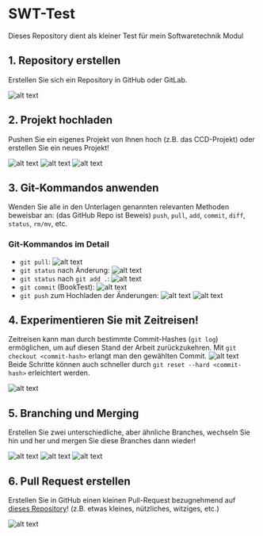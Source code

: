 # SWT-Test

Dieses Repository dient als kleiner Test für mein Softwaretechnik Modul

## 1. Repository erstellen

Erstellen Sie sich ein Repository in GitHub oder GitLab.

![alt text](Screenshots/Bild1.png)

## 2. Projekt hochladen

Pushen Sie ein eigenes Projekt von Ihnen hoch (z.B. das CCD-Projekt) oder erstellen Sie ein neues Projekt!

![alt text](Screenshots/Bild2.png)
![alt text](Screenshots/Bild3.png)
![alt text](Screenshots/Bild4.png)

## 3. Git-Kommandos anwenden

Wenden Sie alle in den Unterlagen genannten relevanten Methoden beweisbar an: (das GitHub Repo ist Beweis) `push`, `pull`, `add`, `commit`, `diff`, `status`, `rm/mv`, etc.

### Git-Kommandos im Detail

- `git pull`:
  ![alt text](Screenshots/Bild5.png)
- `git status` nach Änderung:
  ![alt text](Screenshots/Bild6.png)
- `git status` nach `git add .`:
  ![alt text](Screenshots/Bild7.png)
- `git commit` (BookTest):
  ![alt text](Screenshots/Bild8.png)
- `git push` zum Hochladen der Änderungen:
  ![alt text](Screenshots/Bild9.png)
  ![alt text](Screenshots/Bild10.png)

## 4. Experimentieren Sie mit Zeitreisen!

Zeitreisen kann man durch bestimmte Commit-Hashes (`git log`) ermöglichen, um auf diesen Stand der Arbeit zurückzukehren. Mit `git checkout <commit-hash>` erlangt man den gewählten Commit.
![alt text](Screenshots/Bild11.png)
Beide Schritte können auch schneller durch `git reset --hard <commit-hash>` erleichtert werden.


![alt text](Screenshots/Bild12.png)

## 5. Branching und Merging

Erstellen Sie zwei unterschiedliche, aber ähnliche Branches, wechseln Sie hin und her und mergen Sie diese Branches dann wieder!

![alt text](Screenshots/Bild13.png)
![alt text](Screenshots/Bild14.png)
![alt text](Screenshots/Bild15.png)

## 6. Pull Request erstellen

Erstellen Sie in GitHub einen kleinen Pull-Request bezugnehmend auf [dieses Repository](https://github.com/edlich/education)! (z.B. etwas kleines, nützliches, witziges, etc.)

![alt text](Screenshots/Bild16.png)